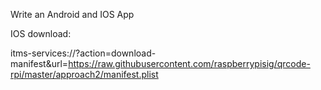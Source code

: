 Write an Android and IOS App

IOS download:

itms-services://?action=download-manifest&url=https://raw.githubusercontent.com/raspberrypisig/qrcode-rpi/master/approach2/manifest.plist
